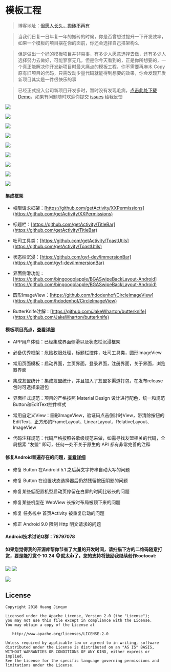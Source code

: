 # 模板工程

> 博客地址：[但愿人长久，搬砖不再有](https://www.jianshu.com/p/77dd326f21dc)

> 当我们日复一日年复一年的搬砖的时候，你是否曾想过提升一下开发效率，如果一个模板的项目摆在你的面前，你还会选择自己搭架构么

> 但是做出一个好的模板项目并非易事，有多少人愿意选择去做，还有多少人选择努力去做好，可能寥寥无几，但是你今天看到的，正是你所想要的，一个真正能解决你开发新项目时最大痛点的模板工程，你不需要再麻木 Copy 原有旧项目的代码，只需改动少量代码就能得到想要的效果，你会发现开发新项目其实是一件很快乐的事

> 已经正式投入公司新项目开发多时，暂时没有发现毛病，[点击此处下载Demo](https://raw.githubusercontent.com/getActivity/AndroidProject/master/AndroidProject.apk)，如果有问题随时欢迎你提交 [issues](https://github.com/getActivity/AndroidProject/issues/new) 给我反馈

![](picture/0.png)

![](picture/1.gif)

![](picture/2.png)

![](picture/3.png)

![](picture/4.png)

![](picture/5.png)

![](picture/6.png)

![](picture/7.png)

![](picture/8.png)

#### 集成框架

* 权限请求框架：[https://github.com/getActivity/XXPermissions](https://github.com/getActivity/XXPermissions)

* 标题栏：[https://github.com/getActivity/TitleBar](https://github.com/getActivity/TitleBar)

* 吐司工具类：[https://github.com/getActivity/ToastUtils](https://github.com/getActivity/ToastUtils)

* 状态栏沉浸：[https://github.com/gyf-dev/ImmersionBar](https://github.com/gyf-dev/ImmersionBar)

* 界面侧滑功能：[https://github.com/bingoogolapple/BGASwipeBackLayout-Android](https://github.com/bingoogolapple/BGASwipeBackLayout-Android)

* 圆形ImageView：[https://github.com/hdodenhof/CircleImageView](https://github.com/hdodenhof/CircleImageView)

* ButterKnife注解：[https://github.com/JakeWharton/butterknife](https://github.com/JakeWharton/butterknife)

#### 模板项目亮点，[查看详细](ProjectDetails.md)

* APP用户体验：已经集成界面侧滑以及状态栏沉浸框架

* 必备优秀框架：危险权限处理，标题栏控件，吐司工具类，圆形ImageView

* 常用页面模板：启动界面，主页界面，登录界面，注册界面，关于界面，浏览器界面

* 集成友盟统计：集成友盟统计，并且加入了友盟多渠道打包，在发布release包时可选择渠道包

* 界面样式规范：项目的严格按照 Material Design 设计进行配色，统一和规范Button和EditText控件样式

* 常用自定义View：圆形ImageView，验证码点击倒计时View，带清除按钮的EditText，正方形的FrameLayout、LinearLayout、RelativeLayout、ImageView

* 代码注释规范：代码严格按照谷歌级规范来做，如需寻找友盟相关的代码，全局搜索 "友盟" 即可，任何一处不关于原生的 API 都有非常完善的注释

#### 修复Android普遍存在的问题，[查看详细](AndroidBug.md)

* 修复 Button 在Android 5.1 之后英文字符串自动大写的问题

* 修复 Button 在设置状态选择器后仍然残留按压阴影的问题

* 修复某些低配置机型启动页停留在白屏的时间比较长的问题

* 修复某些机型在 WebView 长按时布局被顶下来的问题

* 修复 任务栈中 首页Activity 被重复启动的问题

* 修正 Android 9.0 限制 Http 明文请求的问题

#### Android技术讨论Q群：78797078

#### 如果您觉得我的开源库帮你节省了大量的开发时间，请扫描下方的二维码随意打赏，要是能打赏个 10.24 :monkey_face:就太:thumbsup:了。您的支持将鼓励我继续创作:octocat:

![](picture/pay_ali.png) ![](picture/pay_wechat.png)

![](picture/pay_bonus.png)

## License

```text
Copyright 2018 Huang Jinqun

Licensed under the Apache License, Version 2.0 (the "License");
you may not use this file except in compliance with the License.
You may obtain a copy of the License at

   http://www.apache.org/licenses/LICENSE-2.0

Unless required by applicable law or agreed to in writing, software
distributed under the License is distributed on an "AS IS" BASIS,
WITHOUT WARRANTIES OR CONDITIONS OF ANY KIND, either express or implied.
See the License for the specific language governing permissions and
limitations under the License.
```
